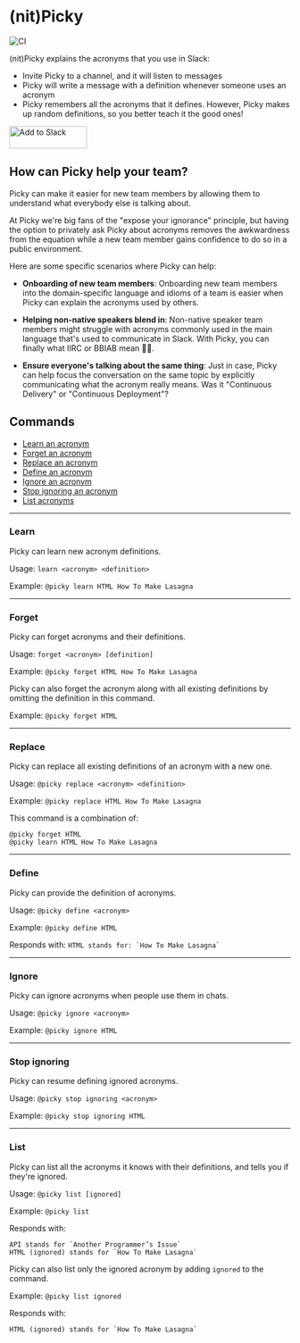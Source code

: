 # (nit)Picky

![CI](https://github.com/ggalmazor/picky/actions/workflows/ci.yml/badge.svg)

(nit)Picky explains the acronyms that you use in Slack:
- Invite Picky to a channel, and it will listen to messages
- Picky will write a message with a definition whenever someone uses an acronym 
- Picky remembers all the acronyms that it defines. However, Picky makes up random definitions, so you better teach it the good ones!

<a href="https://slack.com/oauth/v2/authorize?client_id=7828417850918.7820563959399&scope=app_mentions:read,channels:history,chat:write,im:history,im:write,reactions:write,team:read&user_scope="><img alt="Add to Slack" height="40" width="139" src="https://platform.slack-edge.com/img/add_to_slack.png" srcSet="https://platform.slack-edge.com/img/add_to_slack.png 1x, https://platform.slack-edge.com/img/add_to_slack@2x.png 2x" /></a>

## How can Picky help your team?

Picky can make it easier for new team members by allowing them to understand what everybody else is talking about.

At Picky we're big fans of the "expose your ignorance" principle, but having the option to privately ask Picky about acronyms removes the awkwardness from the equation while a new team member gains confidence to do so in a public environment.

Here are some specific scenarios where Picky can help:

- **Onboarding of new team members**: Onboarding new team members into the domain-specific language and idioms of a team is easier when Picky can explain the acronyms used by others.

- **Helping non-native speakers blend in**: Non-native speaker team members might struggle with acronyms commonly used in the main language that's used to communicate in Slack. With Picky, you can finally what IIRC or BBIAB mean 🤷‍♀️.
- **Ensure everyone's talking about the same thing**: Just in case, Picky can help focus the conversation on the same topic by explicitly communicating what the acronym really means. Was it "Continuous Delivery" or "Continuous Deployment"? 

## Commands

- [Learn an acronym](#learn)
- [Forget an acronym](#forget)
- [Replace an acronym](#replace)
- [Define an acronym](#define)
- [Ignore an acronym](#ignore)
- [Stop ignoring an acronym](#stop-ignoring)
- [List acronyms](#list)

---

### Learn

Picky can learn new acronym definitions.

Usage: `learn <acronym> <definition>`

Example: `@picky learn HTML How To Make Lasagna`

---

### Forget

Picky can forget acronyms and their definitions.

Usage: `forget <acronym> [definition]`

Example: `@picky forget HTML How To Make Lasagna`

Picky can also forget the acronym along with all existing definitions by omitting the definition in this command.

Example: `@picky forget HTML`

---

### Replace

Picky can replace all existing definitions of an acronym with a new one.

Usage: `@picky replace <acronym> <definition>`

Example: `@picky replace HTML How To Make Lasagna`

This command is a combination of:
```
@picky forget HTML
@picky learn HTML How To Make Lasagna
```

---

### Define

Picky can provide the definition of acronyms.

Usage: `@picky define <acronym>`

Example: `@picky define HTML`

Responds with: ``HTML stands for: `How To Make Lasagna` ``

---

### Ignore

Picky can ignore acronyms when people use them in chats.

Usage: `@picky ignore <acronym>`

Example: `@picky ignore HTML`

---

### Stop ignoring

Picky can resume defining ignored acronyms.

Usage: `@picky stop ignoring <acronym>`

Example: `@picky stop ignoring HTML`

---

### List

Picky can list all the acronyms it knows with their definitions, and tells you if they're ignored.

Usage: `@picky list [ignored]`

Example: `@picky list`

Responds with: 
```
API stands for `Another Programmer’s Issue`
HTML (ignored) stands for `How To Make Lasagna`
```

Picky can also list only the ignored acronym by adding `ignored` to the command.

Example: `@picky list ignored`

Responds with:
```
HTML (ignored) stands for `How To Make Lasagna`
```
